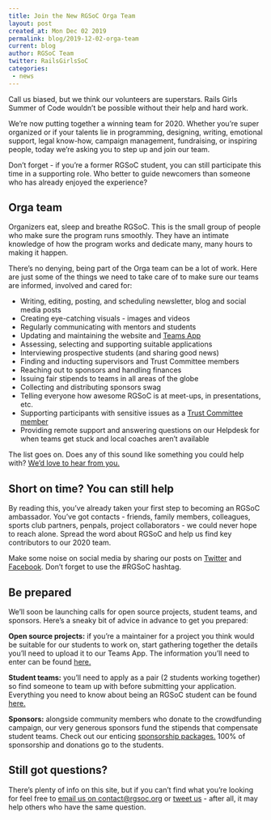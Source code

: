 ```yaml
---
title: Join the New RGSoC Orga Team
layout: post
created_at: Mon Dec 02 2019
permalink: blog/2019-12-02-orga-team
current: blog
author: RGSoC Team
twitter: RailsGirlsSoC
categories:
 - news
---
```


Call us biased, but we think our volunteers are superstars. Rails Girls Summer of Code wouldn’t be possible without their help and hard work.

We’re now putting together a winning team for 2020. Whether you’re super organized or if your talents lie in programming, designing, writing, emotional support, legal know-how, campaign management, fundraising, or inspiring people, today we’re asking you to step up and join our team.

Don’t forget - if you’re a former RGSoC student, you can still participate this time in a supporting role. Who better to guide newcomers than someone who has already enjoyed the experience?

## Orga team

Organizers eat, sleep and breathe RGSoC. This is the small group of people who make sure the program runs smoothly.  They have an intimate knowledge of how the program works and dedicate many, many hours to making it happen.

There’s no denying, being part of the Orga team can be a lot of work.  Here are just some of the things we need to take care of to make sure our teams are informed, involved and cared for:
* Writing, editing, posting, and scheduling newsletter, blog and social media posts
* Creating eye-catching visuals - images and videos
* Regularly communicating with mentors and students
* Updating and maintaining the website and [Teams App](https://teams.railsgirlssummerofcode.org/)
* Assessing, selecting and supporting suitable applications
* Interviewing prospective students (and sharing good news)
* Finding and inducting supervisors and Trust Committee members
* Reaching out to sponsors and handling finances
* Issuing fair stipends to teams in all areas of the globe
* Collecting and distributing sponsors swag
* Telling everyone how awesome RGSoC is at meet-ups, in presentations, etc.
* Supporting participants with sensitive issues as a [Trust Committee member](https://railsgirlssummerofcode.org/about/code-of-conduct/#contact)
* Providing remote support and answering questions on our Helpdesk for when teams get stuck and local coaches aren’t available

The list goes on. Does any of this sound like something you could help with? [We’d love to hear from you.](mailto:contact@rgsoc.org)

## Short on time? You can still help

By reading this, you’ve already taken your first step to becoming an RGSoC ambassador. You’ve got contacts - friends, family members, colleagues, sports club partners, penpals, project collaborators - we could never hope to reach alone. Spread the word about RGSoC and help us find key contributors to our 2020 team.

Make some noise on social media by sharing our posts on [Twitter](https://twitter.com/RailsGirlsSoC) and [Facebook](https://www.facebook.com/Rails-Girls-Summer-of-Code-620914904656191/). Don’t forget to use the #RGSoC hashtag.

## Be prepared

We’ll soon be launching calls for open source projects, student teams, and sponsors. Here’s a sneaky bit of advice in advance to get you prepared:

**Open source projects:** if you’re a maintainer for a project you think would be suitable for our students to work on, start gathering together the details you’ll need to upload it to our Teams App. The information you’ll need to enter can be found [here.](https://railsgirlssummerofcode.org/guide/projects/)

**Student teams:** you’ll need to apply as a pair (2 students working together) so find someone to team up with before submitting your application. Everything you need to know about being an RGSoC student can be found [here.](https://railsgirlssummerofcode.org/students/)

**Sponsors:** alongside community members who donate to the crowdfunding campaign, our very generous sponsors fund the stipends that compensate student teams. Check out our enticing [sponsorship packages.](https://railsgirlssummerofcode.org/sponsors/packages/) 100% of sponsorship and donations go to the students.

## Still got questions?

There’s plenty of info on this site, but if you can’t find what you’re looking for feel free to [email us on contact@rgsoc.org](mailto:contact@rgsoc.org) or [tweet us](https://twitter.com/RailsGirlsSoC) - after all, it may help others who have the same question.
